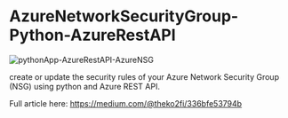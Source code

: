 # AzureNetworkSecurityGroup-Python-AzureRestAPI

![pythonApp-AzureRestAPI-AzureNSG](https://user-images.githubusercontent.com/72862222/197888825-82810a5b-8b16-4b95-a8ae-ac2b11ff50db.png)

create or update the security rules of your Azure Network Security Group (NSG) using python and Azure REST API.

Full article here: https://medium.com/@theko2fi/336bfe53794b
